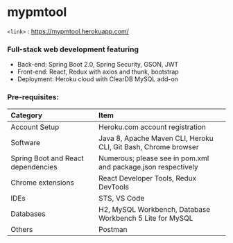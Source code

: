 # mypmtool 
`<link>` : <https://mypmtool.herokuapp.com/>
### Full-stack web development featuring

- Back-end: Spring Boot 2.0, Spring Security, GSON, JWT <br>
- Front-end: React, Redux with axios and thunk, bootstrap <br>
- Deployment: Heroku cloud with ClearDB MySQL add-on

### Pre-requisites:

| Category | Item |
| :--------- | :---------|
| Account Setup | Heroku.com account registration |
| Software | Java 8, Apache Maven CLI, Heroku CLI, Git Bash, Chrome browser |
| Spring Boot and React dependencies | Numerous; please see in pom.xml and package.json respectively |
| Chrome extensions | React Developer Tools, Redux DevTools |
| IDEs | STS, VS Code |
| Databases | H2, MySQL Workbench, Database Workbench 5 Lite for MySQL |
| Others | Postman |
